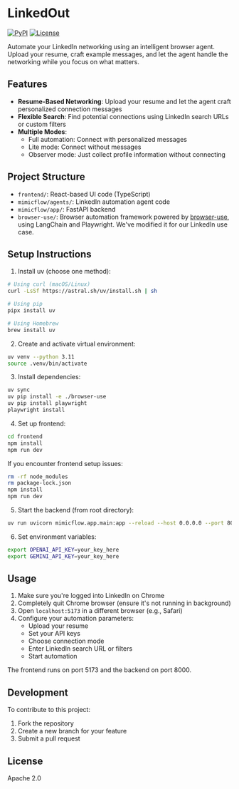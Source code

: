 # LinkedOut

[![PyPI](https://img.shields.io/pypi/v/mimicflow.svg)](https://pypi.org/project/mimicflow/)
[![License](https://img.shields.io/badge/license-Apache%202.0-blue.svg)](https://github.com/pritzvi/mimicflow/blob/main/LICENSE)

Automate your LinkedIn networking using an intelligent browser agent. Upload your resume, craft example messages, and let the agent handle the networking while you focus on what matters.

## Features

- **Resume-Based Networking**: Upload your resume and let the agent craft personalized connection messages
- **Flexible Search**: Find potential connections using LinkedIn search URLs or custom filters
- **Multiple Modes**: 
  - Full automation: Connect with personalized messages
  - Lite mode: Connect without messages
  - Observer mode: Just collect profile information without connecting

## Project Structure

- `frontend/`: React-based UI code (TypeScript)
- `mimicflow/agents/`: LinkedIn automation agent code
- `mimicflow/app/`: FastAPI backend
- `browser-use/`: Browser automation framework powered by [browser-use](https://browser-use.com/), using LangChain and Playwright. We've modified it for our LinkedIn use case.

## Setup Instructions

1. Install uv (choose one method):
```bash
# Using curl (macOS/Linux)
curl -LsSf https://astral.sh/uv/install.sh | sh

# Using pip
pipx install uv

# Using Homebrew
brew install uv
```

2. Create and activate virtual environment:
```bash
uv venv --python 3.11
source .venv/bin/activate
```

3. Install dependencies:
```bash
uv sync
uv pip install -e ./browser-use
uv pip install playwright
playwright install
```

4. Set up frontend:
```bash
cd frontend
npm install
npm run dev
```

If you encounter frontend setup issues:
```bash
rm -rf node_modules
rm package-lock.json
npm install
npm run dev
```

5. Start the backend (from root directory):
```bash
uv run uvicorn mimicflow.app.main:app --reload --host 0.0.0.0 --port 8000
```

6. Set environment variables:
```bash
export OPENAI_API_KEY=your_key_here
export GEMINI_API_KEY=your_key_here
```

## Usage

1. Make sure you're logged into LinkedIn on Chrome
2. Completely quit Chrome browser (ensure it's not running in background)
3. Open `localhost:5173` in a different browser (e.g., Safari)
4. Configure your automation parameters:
   - Upload your resume
   - Set your API keys
   - Choose connection mode
   - Enter LinkedIn search URL or filters
   - Start automation

The frontend runs on port 5173 and the backend on port 8000.

## Development

To contribute to this project:
1. Fork the repository
2. Create a new branch for your feature
3. Submit a pull request

## License

Apache 2.0

